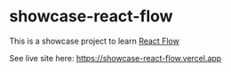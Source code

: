 # showcase-react-flow

This is a showcase project to learn [React Flow](https://reactflow.dev)

See live site here: https://showcase-react-flow.vercel.app
